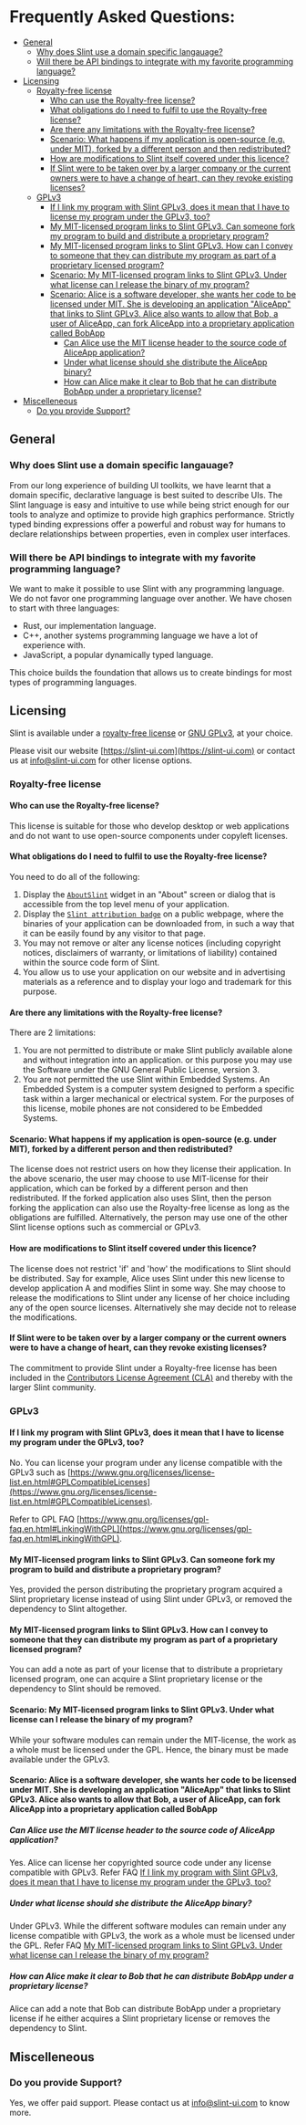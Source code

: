 
# Frequently Asked Questions: <!-- omit in toc -->

- [General](#general)
  - [Why does Slint use a domain specific langauage?](#why-does-slint-use-a-domain-specific-langauage)
  - [Will there be API bindings to integrate with my favorite programming language?](#will-there-be-api-bindings-to-integrate-with-my-favorite-programming-language)
- [Licensing](#licensing)
  - [Royalty-free license](#royalty-free-license)
    - [Who can use the Royalty-free license?](#who-can-use-the-royalty-free-license)
    - [What obligations do I need to fulfil to use the Royalty-free license?](#what-obligations-do-i-need-to-fulfil-to-use-the-royalty-free-license)
    - [Are there any limitations with the Royalty-free license?](#are-there-any-limitations-with-the-royalty-free-license)
    - [Scenario: What happens if my application is open-source (e.g. under MIT), forked by a different person and then redistributed?](#scenario-what-happens-if-my-application-is-open-source-eg-under-mit-forked-by-a-different-person-and-then-redistributed)
    - [How are modifications to Slint itself covered under this licence?](#how-are-modifications-to-slint-itself-covered-under-this-licence)
    - [If Slint were to be taken over by a larger company or the current owners were to have a change of heart, can they revoke existing licenses?](#if-slint-were-to-be-taken-over-by-a-larger-company-or-the-current-owners-were-to-have-a-change-of-heart-can-they-revoke-existing-licenses)
  - [GPLv3](#gplv3)
    - [If I link my program with Slint GPLv3, does it mean that I have to license my program under the GPLv3, too?](#if-i-link-my-program-with-slint-gplv3-does-it-mean-that-i-have-to-license-my-program-under-the-gplv3-too)
    - [My MIT-licensed program links to Slint GPLv3. Can someone fork my program to build and distribute a proprietary program?](#my-mit-licensed-program-links-to-slint-gplv3-can-someone-fork-my-program-to-build-and-distribute-a-proprietary-program)
    - [My MIT-licensed program links to Slint GPLv3. How can I convey to someone that they can distribute my program as part of a proprietary licensed program?](#my-mit-licensed-program-links-to-slint-gplv3-how-can-i-convey-to-someone-that-they-can-distribute-my-program-as-part-of-a-proprietary-licensed-program)
    - [Scenario: My MIT-licensed program links to Slint GPLv3. Under what license can I release the binary of my program?](#scenario-my-mit-licensed-program-links-to-slint-gplv3-under-what-license-can-i-release-the-binary-of-my-program)
    - [Scenario: Alice is a software developer, she wants her code to be licensed under MIT. She is developing an application "AliceApp" that links to Slint GPLv3. Alice also wants to allow that Bob, a user of AliceApp, can fork AliceApp into a proprietary application called BobApp](#scenario-alice-is-a-software-developer-she-wants-her-code-to-be-licensed-under-mit-she-is-developing-an-application-aliceapp-that-links-to-slint-gplv3-alice-also-wants-to-allow-that-bob-a-user-of-aliceapp-can-fork-aliceapp-into-a-proprietary-application-called-bobapp)
      - [Can Alice use the MIT license header to the source code of AliceApp application?](#can-alice-use-the-mit-license-header-to-the-source-code-of-aliceapp-application)
      - [Under what license should she distribute the AliceApp binary?](#under-what-license-should-she-distribute-the-aliceapp-binary)
      - [How can Alice make it clear to Bob that he can distribute BobApp under a proprietary license?](#how-can-alice-make-it-clear-to-bob-that-he-can-distribute-bobapp-under-a-proprietary-license)
- [Miscelleneous](#miscelleneous)
  - [Do you provide Support?](#do-you-provide-support)

## General

### Why does Slint use a domain specific langauage?

From our long experience of building UI toolkits, we have learnt that a domain
specific, declarative language is best suited to describe UIs. The Slint language
is easy and intuitive to use while being strict enough for our tools to analyze
and optimize to provide high graphics performance. Strictly typed binding
expressions offer a powerful and robust way for humans to declare relationships
between properties, even in complex user interfaces.

### Will there be API bindings to integrate with my favorite programming language?

We want to make it possible to use Slint with any programming language. We do
not favor one programming language over another. We have chosen to start with
three languages:

- Rust, our implementation language.
- C++, another systems programming language we have a lot of experience with.
- JavaScript, a popular dynamically typed language.

This choice builds the foundation that allows us to create bindings for most
types of programming languages.

## Licensing

Slint is available under a [royalty-free license](LICENSES/LicenseRef-Slint-Royalty-free-1.0.md) or [GNU GPLv3](LICENSES/GPL-3.0-only.txt), at your choice.

Please visit our website [https://slint-ui.com](https://slint-ui.com) or contact us at [info@slint-ui.com](mailto:info@slint-ui.com) for other license options.

### Royalty-free license

#### Who can use the Royalty-free license?

This license is suitable for those who develop desktop or web applications and do not want to use open-source components under copyleft licenses.

#### What obligations do I need to fulfil to use the Royalty-free license?

You need to do all of the following:

1. Display the [`AboutSlint`](https://slint-ui.com/snapshots/master/docs/slint/src/builtins/widgets.html#aboutslint) widget in an "About" screen or dialog that is accessible from the top level menu of your application.
2. Display the [`Slint attribution badge`](https://user-images.githubusercontent.com/959326/237060414-71f0e7e5-f1d9-42ee-9a88-d28282cf5f52.png) on a public webpage, where the binaries of your application can be downloaded from, in such a way that it can be easily found by any visitor to that page.
3. You may not remove or alter any license notices (including copyright notices, disclaimers of warranty, or limitations of liability) contained within the source code form of Slint.
4. You allow us to use your application on our website and in advertising materials as a reference and to display your logo and trademark for this purpose.

#### Are there any limitations with the Royalty-free license?

There are 2 limitations:

1. You are not permitted to distribute or make Slint publicly available alone and without integration into an application. or this purpose you may use the Software under the GNU General Public License, version 3.
2. You are not permitted the use Slint within Embedded Systems. An Embedded System is a computer system designed to perform a specific task within a larger mechanical or electrical system. For the purposes of this license, mobile phones are not considered to be Embedded Systems.
  
#### Scenario: What happens if my application is open-source (e.g. under MIT), forked by a different person and then redistributed?

The license does not restrict users on how they license their application. In the above scenario, the user may choose to use MIT-license for their application, which can be forked by a different person and then redistributed. If the forked application also uses Slint, then the person forking the application can also use the Royalty-free license as long as the obligations are fulfilled. Alternatively, the person may use one of the other Slint license options such as commercial or GPLv3.

#### How are modifications to Slint itself covered under this licence?

The license does not restrict 'if' and 'how' the modifications to Slint should be distributed. Say for example, Alice uses Slint under this new license to develop application A and modifies Slint in some way. She may choose to release the modifications to Slint under any license of her choice including any of the open source licenses. Alternatively she may decide not to release the modifications.

#### If Slint were to be taken over by a larger company or the current owners were to have a change of heart, can they revoke existing licenses?

The commitment to provide Slint under a Royalty-free license has been included in the [Contributors License Agreement (CLA)](http://cla-assistant.io/slint-ui/slint) and thereby with the larger Slint community.

### GPLv3

#### If I link my program with Slint GPLv3, does it mean that I have to license my program under the GPLv3, too?

No. You can license your program under any license compatible with the GPLv3 such as [https://www.gnu.org/licenses/license-list.en.html#GPLCompatibleLicenses](https://www.gnu.org/licenses/license-list.en.html#GPLCompatibleLicenses).

Refer to GPL FAQ [https://www.gnu.org/licenses/gpl-faq.en.html#LinkingWithGPL](https://www.gnu.org/licenses/gpl-faq.en.html#LinkingWithGPL).

#### My MIT-licensed program links to Slint GPLv3. Can someone fork my program to build and distribute a proprietary program?

Yes, provided the person distributing the proprietary program acquired a Slint proprietary license instead of using Slint under GPLv3, or removed the dependency to Slint altogether.

#### My MIT-licensed program links to Slint GPLv3. How can I convey to someone that they can distribute my program as part of a proprietary licensed program?

You can add a note as part of your license that to distribute a proprietary licensed program, one can acquire a Slint proprietary license or the dependency to Slint should be removed.

#### Scenario: My MIT-licensed program links to Slint GPLv3. Under what license can I release the binary of my program?

While your software modules can remain under the MIT-license, the work as a whole must be licensed under the GPL.
Hence, the binary must be made available under the GPLv3.

#### Scenario: Alice is a software developer, she wants her code to be licensed under MIT. She is developing an application "AliceApp" that links to Slint GPLv3. Alice also wants to allow that Bob, a user of AliceApp, can fork AliceApp into a proprietary application called BobApp

##### Can Alice use the MIT license header to the source code of AliceApp application?

Yes. Alice can license her copyrighted source code under any license compatible with GPLv3. Refer FAQ [If I link my program with Slint GPLv3, does it mean that I have to license my program under the GPLv3, too?](#if-i-link-my-program-with-slint-gplv3-does-it-mean-that-i-have-to-license-my-program-under-the-gplv3-too)

##### Under what license should she distribute the AliceApp binary?

Under GPLv3. While the different software modules can remain under any license compatible with GPLv3, the work as a whole must be licensed under the GPL. Refer FAQ [My MIT-licensed program links to Slint GPLv3. Under what license can I release the binary of my program?](#my-mit-licensed-program-links-to-slint-gplv3-under-what-license-can-i-release-the-binary-of-my-program)

##### How can Alice make it clear to Bob that he can distribute BobApp under a proprietary license?

Alice can add a note that Bob can distribute BobApp under a proprietary license if he either acquires a Slint proprietary license or removes the dependency to Slint.

## Miscelleneous  

### Do you provide Support?

Yes, we offer paid support. Please contact us at [info@slint-ui.com](mailto:info@slint-ui.com) to know more.
